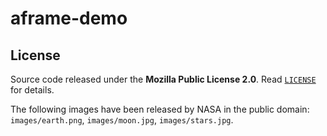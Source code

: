 # aframe-demo

## License

Source code released under the **Mozilla Public License 2.0**. Read [`LICENSE`](LICENSE) for details.

The following images have been released by NASA in the public domain: `images/earth.png`, `images/moon.jpg`, `images/stars.jpg`.

